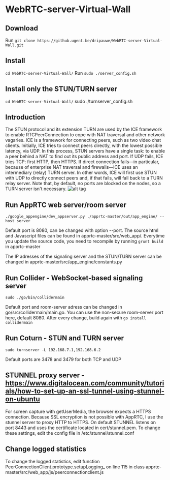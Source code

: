 # WebRTC-server-Virtual-Wall
## Download
Run ```git clone https://github.ugent.be/dripauwe/WebRTC-server-Virtual-Wall.git```
## Install
```cd WebRTC-server-Virtual-Wall/```
Run ``` sudo ./server_config.sh ```

## Install only the STUN/TURN server
```cd WebRTC-server-Virtual-Wall/```
sudo ./turnserver_config.sh

## Introduction

The STUN protocol and its extension TURN are used by the ICE framework to enable RTCPeerConnection to cope with NAT traversal and other network vagaries.
ICE is a framework for connecting peers, such as two video chat clients. Initially, ICE tries to connect peers directly, with the lowest possible latency, via UDP. In this process, STUN servers have a single task: to enable a peer behind a NAT to find out its public address and port.
If UDP fails, ICE tries TCP: first HTTP, then HTTPS. If direct connection fails—in particular, because of enterprise NAT traversal and firewalls—ICE uses an intermediary (relay) TURN server. In other words, ICE will first use STUN with UDP to directly connect peers and, if that fails, will fall back to a TURN relay server. 
Note that, by default, no ports are blocked on the nodes, so a TURN server isn't necessary. 
![alt tag](https://www.html5rocks.com/en/tutorials/webrtc/basics/stun.png)

## Run AppRTC web server/room server
```
./google_appengine/dev_appserver.py ./apprtc-master/out/app_engine/ --host server
```
Default port is 8080, can be changed with option --port.
The source html and Javascript files can be found in apprtc-master/src/web_app/. Everytime you update the source code, you need to recompile by running ``` grunt build ``` in apprtc-master

The IP adresses of the signaling server and the STUN/TURN server can be changed in apprtc-master/src/app_engine/constants.py

## Run Collider - WebSocket-based signaling server
```
sudo ./go/bin/collidermain
```
Default port and room-server adress can be changed in go/src/collidermain/main.go. You can use the non-secure room-server port here, default 8080. After every change, build again with ``` go install collidermain ```

## Run Coturn - STUN and TURN server
```
sudo turnserver -L 192.168.7.1,192.168.6.2
```
Default ports are 3478 and 3479 for both TCP and UDP

## STUNNEL proxy server - https://www.digitalocean.com/community/tutorials/how-to-set-up-an-ssl-tunnel-using-stunnel-on-ubuntu
For screen capture with getUserMedia, the browser expects a HTTPS connection. Because SSL encryption is not possible with AppRTC, I use the stunnel server to proxy HTTP to HTTPS.
On default STUNNEL listens on port 8443 and uses the certificate located in cert/stunnel.pem.
To change these settings, edit the config file in /etc/stunnel/stunnel.conf

## Change logged statistics

To change the logged statistics, edit function PeerConnectionClient.prototype.setupLogging_ on line 115 in class apprtc-master/src/web_app/js/peerconnectionclient.js
